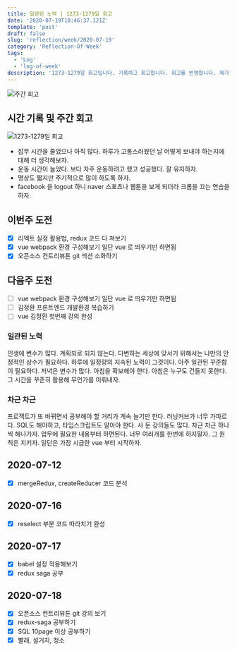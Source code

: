 ```yaml
---
title: 일관된 노력 | 1273-1279일 회고
date: '2020-07-19T10:46:37.121Z'
template: 'post'
draft: false
slug: 'reflection/week/2020-07-19'
category: 'Reflection-Of-Week'
tags:
  - 'Log'
  - 'log-of-week'
description: '1273-1279일 회고입니다. 기록하고 회고합니다. 회고를 반영합니다. 제가 자라는 방식입니다.'
---
```

![주간 회고](https://imgur.com/PwMHNaY.png)



## 시간 기록 및 주간 회고 

![1273-1279일 회고](https://imgur.com/5QsSqYG.png)

- 잡무 시간을 줄었으나 아직 많다. 하루가 고통스러웠던 날 어떻게 보내야 하는지에 대해 더 생각해보자.
- 운동 시간이 늘었다. 보다 자주 운동하려고 했고 성공했다. 잘 유지하자. 
- 명상도 짧지만 주기적으로 많이 하도록 하자.
- facebook 을 logout 하니 naver 스포츠나 웹툰을 보게 되더라 크롬을 끄는 연습을 하자.

## 이번주 도전
- [x] 리엑트 실정 활용법, redux 코드 다 쳐보기
- [x] vue webpack 환경 구성해보기 일단 vue 로 띄우기만 하면됨
- [x] 오픈소스 컨트리뷰톤 git 섹션 소화하기

## 다음주 도전
- [ ] vue webpack 환경 구성해보기 일단 vue 로 띄우기만 하면됨
- [ ] 김정환 프론트엔드 개발환경 복습하기 
- [ ] vue 김정환 첫번째 강의 완성

### 일관된 노력 
인생에 변수가 많다. 계획되로 되지 않는다. 다변하는 세상에 맞서기 위해서는 나만의 안정적인 상수가 필요하다. 하루에 일정량의 지속된 노력이 그것이다. 아주 일관된 꾸준함이 필요하다. 저녁은 변수가 많다. 아침을 확보해야 한다. 아침은 누구도 건들지 못한다. 그 시간을 꾸준히 활용해 무언가를 이뤄내자.

### 차근 차근
프로젝트가 또 바뀌면서 공부해야 할 거리가 계속 늘기만 한다. 러닝커브가 너무 가파르다. SQL도 해야하고, 타입스크립트도 알아야 한다. 사 둔 강의들도 많다. 차근 차근 하나씩 해나가자. 업무에 필요한 내용부터 하면된다. 너무 여러개를 한번에 하지말자. 그 원칙은 지키자. 일단은 가장 시급한 vue 부터 시작하자.

## 2020-07-12
- [x] mergeRedux, createReducer 코드 분석 

## 2020-07-16
- [x] reselect 부분 코드 따라치기 완성 

## 2020-07-17
- [x] babel 설정 적용해보기 
- [x] redux saga 공부

## 2020-07-18
- [x] 오픈소스 컨트리뷰톤 git 강의 보기 
- [x] redux-saga 공부하기  
- [x] SQL 10page 이상 공부하기 
- [x] 빨래, 설거지, 청소
